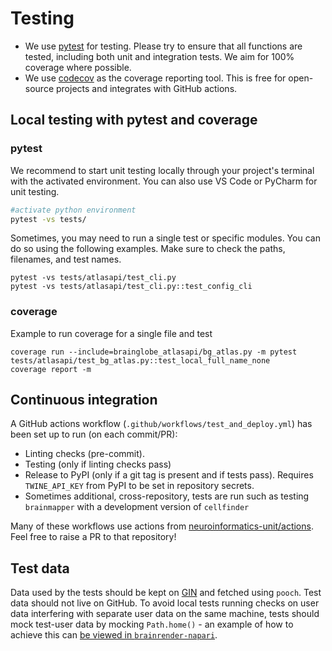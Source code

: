 # Testing

* We use [pytest](https://docs.pytest.org/en/latest/) for testing. Please try to ensure that all functions
are tested, including both unit and integration tests. We aim for 100% coverage where possible.
* We use [codecov](https://about.codecov.io/) as the coverage reporting tool. This is free for open-source
  projects and integrates with GitHub actions.

## Local testing with pytest and coverage
### pytest
We recommend to start unit testing locally through your project's terminal with the activated environment. 
You can also use VS Code or PyCharm for unit testing.
```bash
#activate python environment
pytest -vs tests/
```

Sometimes, you may need to run a single test or specific modules. You can do so using the following examples.
Make sure to check the paths, filenames, and test names.
```
pytest -vs tests/atlasapi/test_cli.py
pytest -vs tests/atlasapi/test_cli.py::test_config_cli
```
### coverage
Example to run coverage for a single file and test
```
coverage run --include=brainglobe_atlasapi/bg_atlas.py -m pytest tests/atlasapi/test_bg_atlas.py::test_local_full_name_none
coverage report -m
```

## Continuous integration
A GitHub actions workflow (`.github/workflows/test_and_deploy.yml`) has been set up to run (on each commit/PR):
* Linting checks (pre-commit).
* Testing (only if linting checks pass)
* Release to PyPI (only if a git tag is present and if tests pass). Requires `TWINE_API_KEY` 
from PyPI to be set in repository secrets.
* Sometimes additional, cross-repository, tests are run such as testing `brainmapper` with a development version of
`cellfinder`

Many of these workflows use actions from 
[neuroinformatics-unit/actions](https://github.com/neuroinformatics-unit/actions). Feel free to raise a PR to that 
repository!

## Test data

Data used by the tests should be kept on [GIN](https://gin.g-node.org/BrainGlobe/) and fetched using `pooch`.
Test data should not live on GitHub.
To avoid local tests running checks on user data interfering with separate user data on the same machine, tests should mock test-user data by mocking `Path.home()` - an example of how to achieve this can [be viewed in `brainrender-napari`](https://github.com/brainglobe/brainrender-napari/blob/014f5c5908065ddaa5d6b05ecdf90493383cfa2f/tests/conftest.py). 

